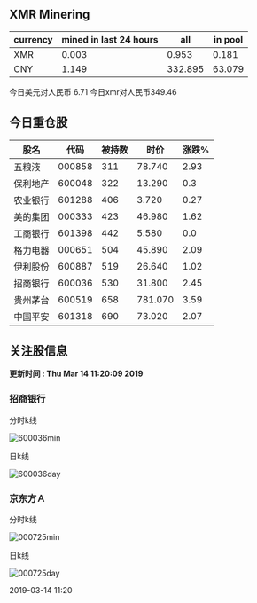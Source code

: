## XMR Minering

|currency|mined in last 24 hours|all|in pool|
|---|---|---|---|
|XMR|0.003|0.953|0.181|
|CNY|1.149|332.895|63.079|

今日美元对人民币 6.71	今日xmr对人民币349.46


## 今日重仓股 

|股名|代码|被持数|时价|涨跌%|
|---|---|---|---|---|
|五粮液|000858|311|78.740|2.93|
|保利地产|600048|322|13.290|0.3|
|农业银行|601288|406|3.720|0.27|
|美的集团|000333|423|46.980|1.62|
|工商银行|601398|442|5.580|0.0|
|格力电器|000651|504|45.890|2.09|
|伊利股份|600887|519|26.640|1.02|
|招商银行|600036|530|31.800|2.45|
|贵州茅台|600519|658|781.070|3.59|
|中国平安|601318|690|73.020|2.07|

## 关注股信息
**更新时间 : Thu Mar 14 11:20:09 2019**
### 招商银行 
分时k线

![600036min](http://image.sinajs.cn/newchart/min/n/sh600036.gif)

日k线

![600036day](http://image.sinajs.cn/newchart/daily/n/sh600036.gif)

### 京东方Ａ 
分时k线

![000725min](http://image.sinajs.cn/newchart/min/n/sz000725.gif)

日k线

![000725day](http://image.sinajs.cn/newchart/daily/n/sz000725.gif)

2019-03-14 11:20